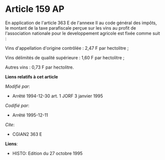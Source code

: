 # Article 159 AP

En application de l'article 363 E de l'annexe II au code général des impôts, le montant de la taxe parafiscale perçue sur les
vins au profit de l'association nationale pour le developpement agricole est fixée comme suit :

Vins d'appellation d'origine contrôlée : 2,47 F par hectolitre ;

Vins délimités de qualité supérieure : 1,60 F par hectolitre ;

Autres vins : 0,73 F par hectolitre.

**Liens relatifs à cet article**

_Modifié par_:

  - Arrêté 1994-12-30 art. 1 JORF 3 janvier 1995

_Codifié par_:

  - Arrêté 1995-12-11

_Cite_:

  - CGIAN2 363 E

**Liens**:

  - HISTO: Edition du 27 octobre 1995
